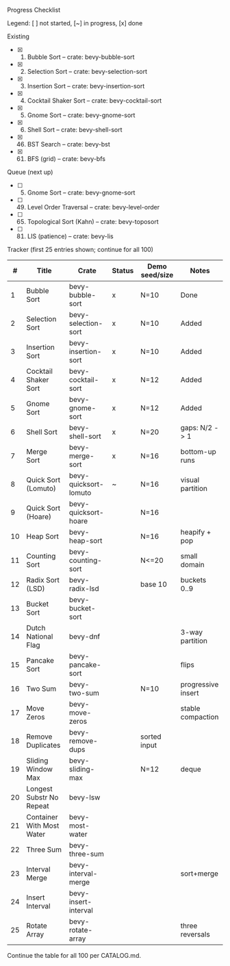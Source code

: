Progress Checklist

Legend: [ ] not started, [~] in progress, [x] done

Existing
- [x] 1) Bubble Sort – crate: bevy-bubble-sort
- [x] 2) Selection Sort – crate: bevy-selection-sort
- [x] 3) Insertion Sort – crate: bevy-insertion-sort
- [x] 4) Cocktail Shaker Sort – crate: bevy-cocktail-sort
- [x] 5) Gnome Sort – crate: bevy-gnome-sort
- [x] 6) Shell Sort – crate: bevy-shell-sort
- [x] 46) BST Search – crate: bevy-bst
- [x] 61) BFS (grid) – crate: bevy-bfs

Queue (next up)
- [ ] 5) Gnome Sort – crate: bevy-gnome-sort
- [ ] 49) Level Order Traversal – crate: bevy-level-order
- [ ] 65) Topological Sort (Kahn) – crate: bevy-toposort
- [ ] 81) LIS (patience) – crate: bevy-lis

Tracker (first 25 entries shown; continue for all 100)

| # | Title | Crate | Status | Demo seed/size | Notes |
|---|-------|-------|--------|----------------|-------|
| 1 | Bubble Sort | bevy-bubble-sort | x | N=10 | Done |
| 2 | Selection Sort | bevy-selection-sort | x | N=10 | Added |
| 3 | Insertion Sort | bevy-insertion-sort | x | N=10 | Added |
| 4 | Cocktail Shaker Sort | bevy-cocktail-sort | x | N=12 | Added |
| 5 | Gnome Sort | bevy-gnome-sort | x | N=12 | Added |
| 6 | Shell Sort | bevy-shell-sort | x | N=20 | gaps: N/2 -> 1 |
| 7 | Merge Sort | bevy-merge-sort | x | N=16 | bottom-up runs |
| 8 | Quick Sort (Lomuto) | bevy-quicksort-lomuto | ~ | N=16 | visual partition |
| 9 | Quick Sort (Hoare) | bevy-quicksort-hoare |  | N=16 |  |
| 10 | Heap Sort | bevy-heap-sort |  | N=16 | heapify + pop |
| 11 | Counting Sort | bevy-counting-sort |  | N<=20 | small domain |
| 12 | Radix Sort (LSD) | bevy-radix-lsd |  | base 10 | buckets 0..9 |
| 13 | Bucket Sort | bevy-bucket-sort |  |  |  |
| 14 | Dutch National Flag | bevy-dnf |  |  | 3-way partition |
| 15 | Pancake Sort | bevy-pancake-sort |  |  | flips |
| 16 | Two Sum | bevy-two-sum |  | N=10 | progressive insert |
| 17 | Move Zeros | bevy-move-zeros |  |  | stable compaction |
| 18 | Remove Duplicates | bevy-remove-dups |  | sorted input |  |
| 19 | Sliding Window Max | bevy-sliding-max |  | N=12 | deque |
| 20 | Longest Substr No Repeat | bevy-lsw |  |  |  |
| 21 | Container With Most Water | bevy-most-water |  |  |  |
| 22 | Three Sum | bevy-three-sum |  |  |  |
| 23 | Interval Merge | bevy-interval-merge |  |  | sort+merge |
| 24 | Insert Interval | bevy-insert-interval |  |  |  |
| 25 | Rotate Array | bevy-rotate-array |  |  | three reversals |

Continue the table for all 100 per CATALOG.md.
